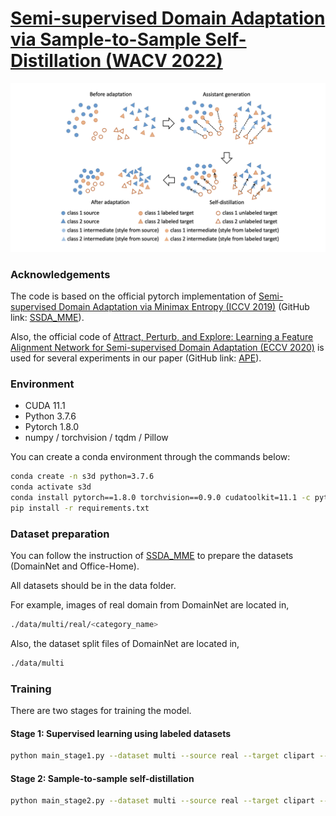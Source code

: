 # [Semi-supervised Domain Adaptation via Sample-to-Sample Self-Distillation (WACV 2022)](https://arxiv.org/pdf/2111.14353.pdf)

![](docs/teaser2.png)

### Acknowledgements
The code is based on the official pytorch implementation of [Semi-supervised Domain Adaptation via Minimax Entropy (ICCV 2019)](https://arxiv.org/pdf/1904.06487.pdf) (GitHub link: [SSDA_MME](https://github.com/VisionLearningGroup/SSDA_MME)).

Also, the official code of [Attract, Perturb, and Explore: Learning a Feature Alignment Network for Semi-supervised Domain Adaptation (ECCV 2020)](https://arxiv.org/pdf/2007.09375.pdf)
is used for several experiments in our paper (GitHub link: [APE](https://github.com/TKKim93/APE)).

### Environment
* CUDA 11.1
* Python 3.7.6
* Pytorch 1.8.0
* numpy / torchvision / tqdm / Pillow

You can create a conda environment through the commands below:
```bash
conda create -n s3d python=3.7.6
conda activate s3d
conda install pytorch==1.8.0 torchvision==0.9.0 cudatoolkit=11.1 -c pytorch -c conda-forge
pip install -r requirements.txt
```

### Dataset preparation
You can follow the instruction of [SSDA_MME](https://github.com/VisionLearningGroup/SSDA_MME) to prepare the datasets (DomainNet and Office-Home).

All datasets should be in the data folder.

For example, images of real domain from DomainNet are located in,
```bash
./data/multi/real/<category_name>
```

Also, the dataset split files of DomainNet are located in,
```bash
./data/multi
```

### Training
There are two stages for training the model.

#### Stage 1: Supervised learning using labeled datasets
```bash
python main_stage1.py --dataset multi --source real --target clipart --net resnet34 --save_check --num 1 --save_interval 1000 --exp_variation s1_s+t
```

#### Stage 2: Sample-to-sample self-distillation
```bash
python main_stage2.py --dataset multi --source real --target clipart --net resnet34 --save_check --num 1 --save_interval 1000 --s1_exp_variation s1_s+t --exp_variation s2_s3d --pseudo_interval 100 --kd_lambda 8 --sty_layer layer4
```
